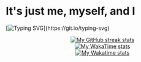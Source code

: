 # It's just me, myself, and I

[![Typing SVG](https://readme-typing-svg.demolab.com?font=Fira+Code&pause=1000&color=F6FF05&center=true&vCenter=true&width=435&lines=Hi+%F0%9F%91%8B%2C+I'm+Somesh+Diwan;I+will+be+back+soon.)](https://git.io/typing-svg)

<!-- Streak stats (Dark mode) -->
<div align="center">
  <a href="https://github.com/Someshdiwan#gh-dark-mode-only">
    <img
       src="https://github-readme-streak-stats-phi-opal.vercel.app/?user=Someshdiwan&background=0d1117&currStreakNum=ffffff&sideNums=ffffff&currStreakLabel=ffffff&sideLabels=ffffff&dates=ffffff&fire=2d77dc&ring=2d77dc&locale=en&type=svg&hide_border=true"
       alt="My GitHub streak stats"
     />
  </a>
</div>

<!-- WakaTime stats (Light mode) -->
<div align="center">
  <a href="https://github.com/Someshdiwan#gh-light-mode-only">
    <img
        src="https://github-readme-stats-steel-omega.vercel.app/api/wakatime?username=Someshdiwan&layout=compact&hide_border=true&custom_title=WakaTime%20Stats%20%28Since%20Feb%2024%202024%29"
        alt="My WakaTime stats"
      />
  </a>
</div>

<!-- WakaTime stats (Dark mode) -->
<div align="center">
  <a href="https://github.com/Someshdiwan#gh-dark-mode-only">
    <img
        src="https://github-readme-stats-steel-omega.vercel.app/api/wakatime?username=Someshdiwan&layout=compact&icon_color=2d77dc&title_color=2d77dc&text_color=ffffff&bg_color=0d1117&hide_border=true&custom_title=WakaTime%20Stats%20%28Since%20Feb%2024%202024%29"
        alt="My Wakatime stats"
      />
  </a>
</div>

